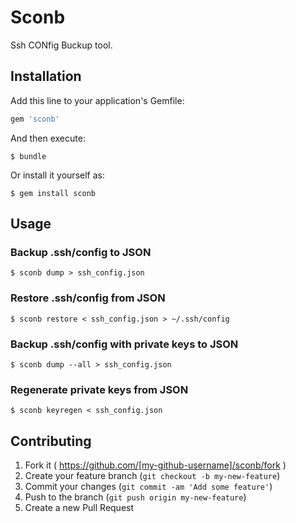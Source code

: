 # Sconb

Ssh CONfig Buckup tool.

## Installation

Add this line to your application's Gemfile:

```ruby
gem 'sconb'
```

And then execute:

    $ bundle

Or install it yourself as:

    $ gem install sconb

## Usage

### Backup .ssh/config to JSON

    $ sconb dump > ssh_config.json

### Restore .ssh/config from JSON

    $ sconb restore < ssh_config.json > ~/.ssh/config

### Backup .ssh/config with private keys to JSON

    $ sconb dump --all > ssh_config.json

### Regenerate private keys from JSON

    $ sconb keyregen < ssh_config.json

## Contributing

1. Fork it ( https://github.com/[my-github-username]/sconb/fork )
2. Create your feature branch (`git checkout -b my-new-feature`)
3. Commit your changes (`git commit -am 'Add some feature'`)
4. Push to the branch (`git push origin my-new-feature`)
5. Create a new Pull Request
